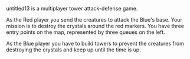 untitled13 is a multiplayer tower attack-defense game.

As the Red player you send the creatures to attack the Blue's base. Your mission is to destroy the crystals around the red markers. You have three entry points on the map, represented by three queues on the left.

As the Blue player you have to build towers to prevent the creatures from destroying the crystals and keep up until the time is up.